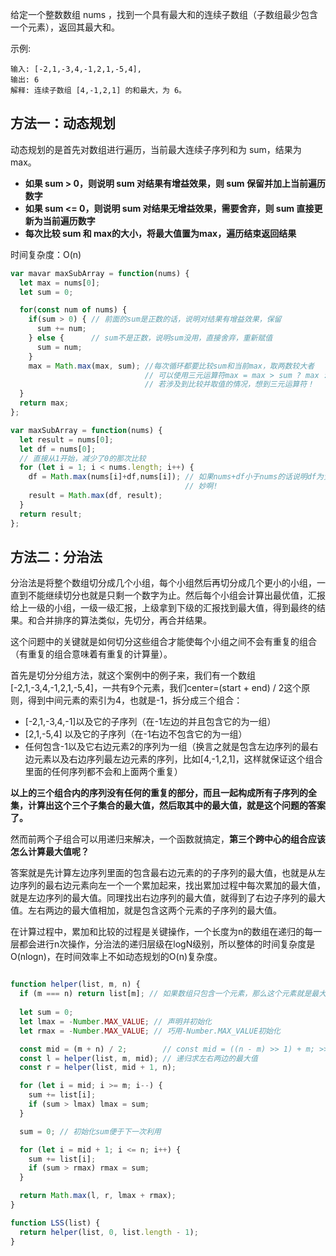 给定一个整数数组 nums ，找到一个具有最大和的连续子数组（子数组最少包含一个元素），返回其最大和。

示例:

    输入: [-2,1,-3,4,-1,2,1,-5,4],
    输出: 6
    解释: 连续子数组 [4,-1,2,1] 的和最大，为 6。


## 方法一：动态规划

动态规划的是首先对数组进行遍历，当前最大连续子序列和为 sum，结果为 max。

* **如果 sum > 0，则说明 sum 对结果有增益效果，则 sum 保留并加上当前遍历数字**
* **如果 sum <= 0，则说明 sum 对结果无增益效果，需要舍弃，则 sum 直接更新为当前遍历数字**
* **每次比较 sum 和 max的大小，将最大值置为max，遍历结束返回结果**

时间复杂度：O(n)

```javascript
var mavar maxSubArray = function(nums) {
  let max = nums[0];
  let sum = 0;

  for(const num of nums) {
    if(sum > 0) { // 前面的sum是正数的话，说明对结果有增益效果，保留
      sum += num;
    } else {      // sum不是正数，说明sum没用，直接舍弃，重新赋值
      sum = num;
    }
    max = Math.max(max, sum); //每次循环都要比较sum和当前max，取两数较大者
                              // 可以使用三元运算符max = max > sum ? max : sum;
                              // 若涉及到比较并取值的情况，想到三元运算符！
  }
  return max;
};
```

```javascript
var maxSubArray = function(nums) {
  let result = nums[0];
  let df = nums[0]; 
  // 直接从1开始，减少了0的那次比较
  for (let i = 1; i < nums.length; i++) {
    df = Math.max(nums[i]+df,nums[i]); // 如果nums+df小于nums的话说明df为负数，此时直接取nums的值，否则取和。
                                       // 妙啊!
    result = Math.max(df, result);
  }
  return result;
};
```


## 方法二：分治法

分治法是将整个数组切分成几个小组，每个小组然后再切分成几个更小的小组，一直到不能继续切分也就是只剩一个数字为止。然后每个小组会计算出最优值，汇报给上一级的小组，一级一级汇报，上级拿到下级的汇报找到最大值，得到最终的结果。和合并排序的算法类似，先切分，再合并结果。

这个问题中的关键就是如何切分这些组合才能使每个小组之间不会有重复的组合（有重复的组合意味着有重复的计算量）。

首先是切分分组方法，就这个案例中的例子来，我们有一个数组[-2,1,-3,4,-1,2,1,-5,4]，一共有9个元素，我们center=(start + end) / 2这个原则，得到中间元素的索引为4，也就是-1，拆分成三个组合：

* [-2,1,-3,4,-1]以及它的子序列（在-1左边的并且包含它的为一组）
* [2,1,-5,4] 以及它的子序列（在-1右边不包含它的为一组）
* 任何包含-1以及它右边元素2的序列为一组（换言之就是包含左边序列的最右边元素以及右边序列最左边元素的序列，比如[4,-1,2,1]，这样就保证这个组合里面的任何序列都不会和上面两个重复）

**以上的三个组合内的序列没有任何的重复的部分，而且一起构成所有子序列的全集，计算出这个三个子集合的最大值，然后取其中的最大值，就是这个问题的答案了。**

然而前两个子组合可以用递归来解决，一个函数就搞定，**第三个跨中心的组合应该怎么计算最大值呢？**

答案就是先计算左边序列里面的包含最右边元素的的子序列的最大值，也就是从左边序列的最右边元素向左一个一个累加起来，找出累加过程中每次累加的最大值，就是左边序列的最大值。同理找出右边序列的最大值，就得到了右边子序列的最大值。左右两边的最大值相加，就是包含这两个元素的子序列的最大值。

在计算过程中，累加和比较的过程是关键操作，一个长度为n的数组在递归的每一层都会进行n次操作，分治法的递归层级在logN级别，所以整体的时间复杂度是O(nlogn)，在时间效率上不如动态规划的O(n)复杂度。


```javascript

function helper(list, m, n) {
  if (m === n) return list[m]; // 如果数组只包含一个元素，那么这个元素就是最大值
  
  let sum = 0;
  let lmax = -Number.MAX_VALUE; // 声明并初始化
  let rmax = -Number.MAX_VALUE; // 巧用-Number.MAX_VALUE初始化

  const mid = (m + n) / 2;        // const mid = ((n - m) >> 1) + m; >> 1表示右移1位，相当于除以2，再加上m结果等同于左式。
  const l = helper(list, m, mid); // 递归求左右两边的最大值
  const r = helper(list, mid + 1, n);

  for (let i = mid; i >= m; i--) {
    sum += list[i];
    if (sum > lmax) lmax = sum;
  }

  sum = 0; // 初始化sum便于下一次利用

  for (let i = mid + 1; i <= n; i++) {
    sum += list[i];
    if (sum > rmax) rmax = sum;
  }

  return Math.max(l, r, lmax + rmax);
}

function LSS(list) {
  return helper(list, 0, list.length - 1);
}
```